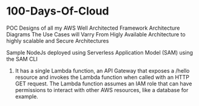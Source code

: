 # 100-Days-Of-Cloud
POC Designs of all my AWS Well Architected Framework Architecture Diagrams
The Use Cases will Varry From Higly Available Architecture to highly scalable and Secure Architectures

Sample NodeJs deployed using Serverless Application Model (SAM) using the SAM CLI 
1. It has a single Lambda function, an API Gateway that exposes a /hello resource and invokes the Lambda function when called with an HTTP GET request. The Lambda function assumes an IAM role that can have permissions to interact with other AWS resources, like a database for example.
